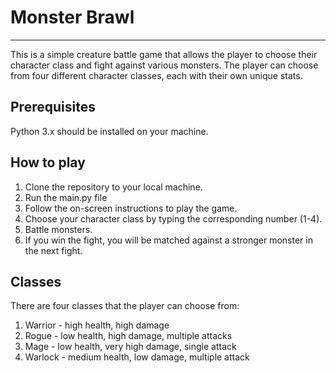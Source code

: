# Monster Brawl #

***

This is a simple creature battle game that allows the player to choose their character class and fight against various monsters. 
The player can choose from four different character classes, each with their own unique stats.

## Prerequisites ##
Python 3.x should be installed on your machine.

## How to play ##
1. Clone the repository to your local machine.
2. Run the main.py file 
3. Follow the on-screen instructions to play the game.
4. Choose your character class by typing the corresponding number (1-4).
5. Battle monsters.
6. If you win the fight, you will be matched against a stronger monster in the next fight.

## Classes ## 
There are four classes that the player can choose from:

1. Warrior - high health, high damage
2. Rogue - low health, high damage, multiple attacks
3. Mage - low health, very high damage, single attack
4. Warlock - medium health, low damage, multiple attack
